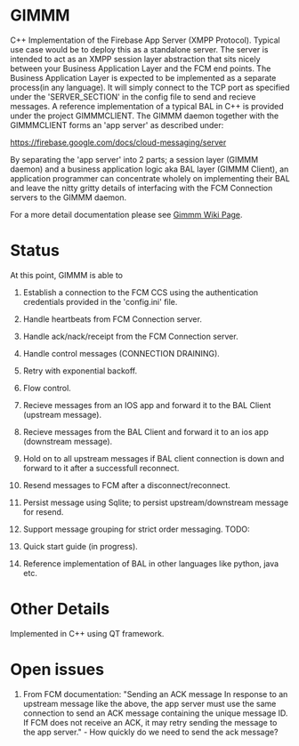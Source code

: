 # GIMMM

C++ Implementation of the Firebase App Server (XMPP Protocol). Typical use case would be to deploy this as a standalone server. The server is intended to act as an XMPP session layer abstraction that sits nicely between your Business Application Layer and the FCM end points. The Business Application Layer is expected to be implemented as a separate process(in any language). It will simply connect to the TCP port as specified under the 'SERVER_SECTION' in the config file to send and recieve messages. A reference implementation of a typical BAL in C++ is provided under the project GIMMMCLIENT. The GIMMM daemon together with the GIMMMCLIENT forms an 'app server' as described under:

https://firebase.google.com/docs/cloud-messaging/server

By separating the 'app server' into 2 parts; a session layer (GIMMM daemon) and a business application logic aka BAL layer (GIMMM Client), an application programmer can concentrate wholely on implementing their BAL and leave the nitty gritty details of interfacing with the FCM Connection servers to the GIMMM daemon.

For a more detail documentation please see [Gimmm Wiki Page](https://github.com/rajeshkhumanthem/GIMMM/wiki).

# Status
At this point, GIMMM is able to 

1) Establish a connection to the FCM CCS using the authentication credentials provided in the 'config.ini' file. 
2) Handle heartbeats from FCM Connection server.
3) Handle ack/nack/receipt from the FCM Connection server.
4) Handle control messages (CONNECTION DRAINING).
5) Retry with exponential backoff. 
6) Flow control.
7) Recieve messages from an IOS app and forward it to the BAL Client (upstream message). 
8) Recieve messages from the BAL Client and forward it to an ios app (downstream message).  
9) Hold on to all upstream messages if BAL client connection is down and forward to it after a successfull reconnect.
10) Resend messages to FCM after a disconnect/reconnect.

11) Persist message using Sqlite; to persist upstream/downstream message for resend.
12) Support message grouping for strict order messaging.
TODO:

1) Quick start guide (in progress). 
2) Reference implementation of BAL in other languages like python, java etc.


# Other Details
Implemented in C++ using QT framework.

# Open issues
1. From FCM documentation: "Sending an ACK message
In response to an upstream message like the above, the app server must use the same connection to send
an ACK message containing the unique message ID. If FCM does not receive an ACK,
it may retry sending the message to the app server." - How quickly do we need to send the ack message?


